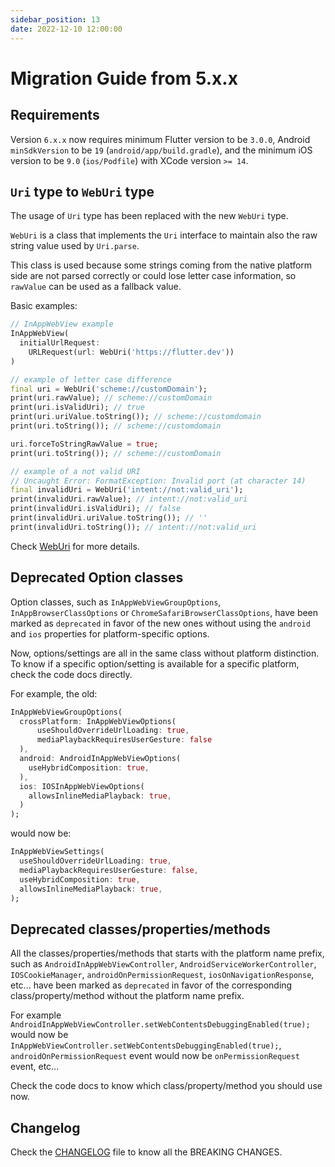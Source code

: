 ```yaml
---
sidebar_position: 13
date: 2022-12-10 12:00:00
---
```


# Migration Guide from 5.x.x

## Requirements

Version `6.x.x` now requires minimum Flutter version to be `3.0.0`,
Android `minSdkVersion` to be `19` (`android/app/build.gradle`),
and the minimum iOS version to be `9.0` (`ios/Podfile`) with XCode version `>= 14`.

## `Uri` type to `WebUri` type

The usage of `Uri` type has been replaced with the new `WebUri` type.

`WebUri` is a class that implements the `Uri` interface to maintain also the raw string value used by `Uri.parse`.

This class is used because some strings coming from the native platform side
are not parsed correctly or could lose letter case information,
so `rawValue` can be used as a fallback value.

Basic examples:
```dart
// InAppWebView example
InAppWebView(
  initialUrlRequest:
    URLRequest(url: WebUri('https://flutter.dev'))
)

// example of letter case difference
final uri = WebUri('scheme://customDomain');
print(uri.rawValue); // scheme://customDomain
print(uri.isValidUri); // true
print(uri.uriValue.toString()); // scheme://customdomain
print(uri.toString()); // scheme://customdomain

uri.forceToStringRawValue = true;
print(uri.toString()); // scheme://customDomain

// example of a not valid URI
// Uncaught Error: FormatException: Invalid port (at character 14)
final invalidUri = WebUri('intent://not:valid_uri');
print(invalidUri.rawValue); // intent://not:valid_uri
print(invalidUri.isValidUri); // false
print(invalidUri.uriValue.toString()); // ''
print(invalidUri.toString()); // intent://not:valid_uri
```

Check [WebUri](/docs/web-uri) for more details.

## Deprecated Option classes

Option classes, such as `InAppWebViewGroupOptions`, `InAppBrowserClassOptions` or
`ChromeSafariBrowserClassOptions`, have been marked as `deprecated` in favor of the new ones
without using the `android` and `ios` properties for platform-specific options.

Now, options/settings are all in the same class without platform distinction.
To know if a specific option/setting is available for a specific platform, check the code docs directly.

For example, the old:
```dart
InAppWebViewGroupOptions(
  crossPlatform: InAppWebViewOptions(
      useShouldOverrideUrlLoading: true,
      mediaPlaybackRequiresUserGesture: false
  ),
  android: AndroidInAppWebViewOptions(
    useHybridComposition: true,
  ),
  ios: IOSInAppWebViewOptions(
    allowsInlineMediaPlayback: true,
  )
);
```

would now be:
```dart
InAppWebViewSettings(
  useShouldOverrideUrlLoading: true,
  mediaPlaybackRequiresUserGesture: false,
  useHybridComposition: true,
  allowsInlineMediaPlayback: true,
);
```

## Deprecated classes/properties/methods

All the classes/properties/methods that starts with the platform name prefix,
such as `AndroidInAppWebViewController`, `AndroidServiceWorkerController`, `IOSCookieManager`, `androidOnPermissionRequest`, `iosOnNavigationResponse`, etc...
have been marked as `deprecated` in favor of the corresponding class/property/method without the platform name prefix.

For example `AndroidInAppWebViewController.setWebContentsDebuggingEnabled(true);`
would now be `InAppWebViewController.setWebContentsDebuggingEnabled(true);`,
`androidOnPermissionRequest` event would now be `onPermissionRequest` event, etc...

Check the code docs to know which class/property/method you should use now.

## Changelog

Check the [CHANGELOG](https://github.com/pichillilorenzo/flutter_inappwebview/blob/master/CHANGELOG.md) file to know all the BREAKING CHANGES.
